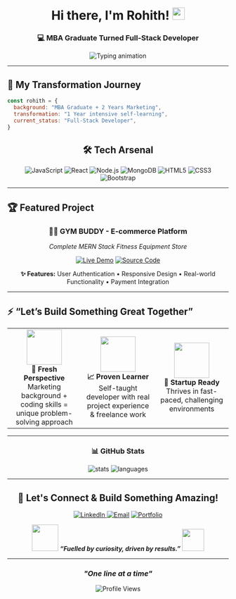 <div align="center">

# Hi there, I'm Rohith! <img src="https://media.giphy.com/media/hvRJCLFzcasrR4ia7z/giphy.gif" width="28">

### 💻 MBA Graduate Turned Full-Stack Developer  

<img src="https://readme-typing-svg.herokuapp.com?font=JetBrains+Mono&size=20&duration=3000&pause=1000&color=2563EB&center=true&vCenter=true&width=500&lines=self.taught('MERN+Stack');" alt="Typing animation" />

</div>

---

## 💫 **My Transformation Journey**
```javascript
const rohith = {
  background: "MBA Graduate + 2 Years Marketing",
  transformation: "1 Year intensive self-learning",
  current_status: "Full-Stack Developer",
}
```

<div align="center">

## 🛠️ **Tech Arsenal**

![JavaScript](https://img.shields.io/badge/JavaScript-F7DF1E?style=for-the-badge&logo=javascript&logoColor=black)
![React](https://img.shields.io/badge/React-20232A?style=for-the-badge&logo=react&logoColor=61DAFB)
![Node.js](https://img.shields.io/badge/Node.js-339933?style=for-the-badge&logo=nodedotjs&logoColor=white)
![MongoDB](https://img.shields.io/badge/MongoDB-4EA94B?style=for-the-badge&logo=mongodb&logoColor=white)
![HTML5](https://img.shields.io/badge/HTML5-E34F26?style=for-the-badge&logo=html5&logoColor=white)
![CSS3](https://img.shields.io/badge/CSS3-1572B6?style=for-the-badge&logo=css3&logoColor=white)
![Bootstrap](https://img.shields.io/badge/Bootstrap-563D7C?style=for-the-badge&logo=bootstrap&logoColor=white)

</div>

---

## 🏆 **Featured Project**

<div align="center">

### 🏋️‍♂️ **GYM BUDDY - E-commerce Platform**
*Complete MERN Stack Fitness Equipment Store*

[![Live Demo](https://img.shields.io/badge/Live%20Demo-FF6B6B?style=for-the-badge&logo=github&logoColor=white)](your-demo-link)
[![Source Code](https://img.shields.io/badge/Source%20Code-4ECDC4?style=for-the-badge&logo=github&logoColor=white)](your-repo-link)

**✨ Features:** User Authentication • Responsive Design • Real-world Functionality • Payment Integration

</div>

---

## ⚡ **“Let’s Build Something Great Together”**

<table align="center">
<tr>
<td align="center" width="33%">
<img src="https://media.giphy.com/media/L1R1tvI9svkIWwpVYr/giphy.gif" width="80"><br>
<b>🧠 Fresh Perspective</b><br>
Marketing background + coding skills = unique problem-solving approach
</td>
<td align="center" width="33%">
<img src="https://media.giphy.com/media/WUlplcMpOCEmTGBtBW/giphy.gif" width="80"><br>
<b>📈 Proven Learner</b><br>
Self-taught developer with real project experience & freelance work
</td>
<td align="center" width="33%">
<img src="https://media.giphy.com/media/3oKIPnAiaMCws8nOsE/giphy.gif" width="80"><br>
<b>🚀 Startup Ready</b><br>
Thrives in fast-paced, challenging environments
</td>
</tr>
</table>

---

<div align="center">



### 📊 **GitHub Stats**

<img src="https://github-readme-stats.vercel.app/api?username=rohithk-codes&show_icons=true&theme=tokyonight&hide_border=true&count_private=true" alt="stats"/>

 <img src="https://github-readme-stats.vercel.app/api/top-langs/?username=rohithk-codes&layout=compact&theme=tokyonight&hide_border=true" alt="languages"/>

</div>

---

<div align="center">

## 🤝 **Let's Connect & Build Something Amazing!**

<a href="https://www.linkedin.com/in/rohithkrishnan1"> <img src="https://img.shields.io/badge/LinkedIn-0077B5?style=for-the-badge&logo=linkedin&logoColor=white" alt="LinkedIn">
</a>
[![Email](https://img.shields.io/badge/Email-D14836?style=for-the-badge&logo=gmail&logoColor=white)](mailto:rohithkrishnan997@gmail.com)
[![Portfolio](https://img.shields.io/badge/Portfolio-FF5722?style=for-the-badge&logo=firefox&logoColor=white)](your-portfolio-link)

<img src="https://media.giphy.com/media/LnQjpWaON8nhr21vNW/giphy.gif" width="60"> <em><b>“Fuelled by curiosity, driven by results.”</b></em> <img src="https://media.giphy.com/media/7j2hfyeVcDtf2/giphy.gif" width="50">

</div>

---

<div align="center">

### *"One line at a time"* 

<img src="https://komarev.com/ghpvc/?username=rohithk-codes&color=blueviolet&style=for-the-badge" alt="Profile Views" />

</div>

